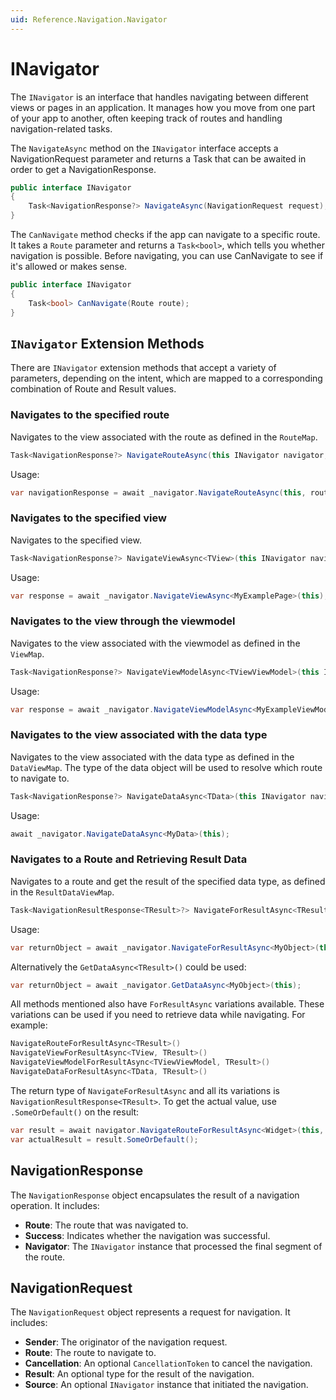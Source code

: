 ```yaml
---
uid: Reference.Navigation.Navigator
---
```


# INavigator

The `INavigator` is an interface that handles navigating between different views or pages in an application. It manages how you move from one part of your app to another, often keeping track of routes and handling navigation-related tasks.

The `NavigateAsync` method on the `INavigator` interface accepts a NavigationRequest parameter and returns a Task that can be awaited in order to get a NavigationResponse.

```csharp
public interface INavigator
{
    Task<NavigationResponse?> NavigateAsync(NavigationRequest request);
}
```

The `CanNavigate` method checks if the app can navigate to a specific route. It takes a `Route` parameter and returns a `Task<bool>`, which tells you whether navigation is possible. Before navigating, you can use CanNavigate to see if it's allowed or makes sense.

```csharp
public interface INavigator
{
    Task<bool> CanNavigate(Route route);
}
```

## `INavigator` Extension Methods

There are `INavigator` extension methods that accept a variety of parameters, depending on the intent, which are mapped to a corresponding combination of Route and Result values.

### Navigates to the specified route

Navigates to the view associated with the route as defined in the `RouteMap`.

```csharp
Task<NavigationResponse?> NavigateRouteAsync(this INavigator navigator, object sender, string route, string qualifier = Qualifiers.None, object? data = null, CancellationToken cancellation = default)
```

Usage:

```csharp
var navigationResponse = await _navigator.NavigateRouteAsync(this, route: "MyExample");
```

### Navigates to the specified view

Navigates to the specified view.

```csharp
Task<NavigationResponse?> NavigateViewAsync<TView>(this INavigator navigator, object sender, string qualifier = Qualifiers.None, object? data = null, CancellationToken cancellation = default)
```

Usage:

```csharp
var response = await _navigator.NavigateViewAsync<MyExamplePage>(this);
```

### Navigates to the view through the viewmodel

Navigates to the view associated with the viewmodel as defined in the `ViewMap`.

```csharp
Task<NavigationResponse?> NavigateViewModelAsync<TViewViewModel>(this INavigator navigator, object sender, string qualifier = Qualifiers.None, object? data = null, CancellationToken cancellation = default)
```

Usage:

```csharp
var response = await _navigator.NavigateViewModelAsync<MyExampleViewModel>(this);
```

### Navigates to the view associated with the data type

Navigates to the view associated with the data type as defined in the `DataViewMap`. The type of the data object will be used to resolve which route to navigate to.

```csharp
Task<NavigationResponse?> NavigateDataAsync<TData>(this INavigator navigator, object sender, TData data, string qualifier = Qualifiers.None, CancellationToken cancellation = default)
```

Usage:

```csharp
await _navigator.NavigateDataAsync<MyData>(this);
```

### Navigates to a Route and Retrieving Result Data

Navigates to a route and get the result of the specified data type, as defined in the `ResultDataViewMap`.

```csharp
Task<NavigationResultResponse<TResult>?> NavigateForResultAsync<TResult>(this INavigator navigator, object sender, string qualifier = Qualifiers.None, object? data = null, CancellationToken cancellation = default)
```

Usage:

```csharp
var returnObject = await _navigator.NavigateForResultAsync<MyObject>(this);
```

Alternatively the `GetDataAsync<TResult>()` could be used:

```csharp
var returnObject = await _navigator.GetDataAsync<MyObject>(this);
```

All methods mentioned also have `ForResultAsync` variations available. These variations can be used if you need to retrieve data while navigating. For example:

```csharp
NavigateRouteForResultAsync<TResult>()
NavigateViewForResultAsync<TView, TResult>()
NavigateViewModelForResultAsync<TViewViewModel, TResult>()
NavigateDataForResultAsync<TData, TResult>()
```

The return type of `NavigateForResultAsync` and all its variations is `NavigationResultResponse<TResult>`. To get the actual value, use `.SomeOrDefault()` on the result:

```csharp
var result = await navigator.NavigateRouteForResultAsync<Widget>(this, "Second", data: widget).AsResult();
var actualResult = result.SomeOrDefault();
```

## NavigationResponse

The `NavigationResponse` object encapsulates the result of a navigation operation. It includes:

- **Route**: The route that was navigated to.
- **Success**: Indicates whether the navigation was successful.
- **Navigator**: The `INavigator` instance that processed the final segment of the route.

## NavigationRequest

The `NavigationRequest` object represents a request for navigation. It includes:

- **Sender**: The originator of the navigation request.
- **Route**: The route to navigate to.
- **Cancellation**: An optional `CancellationToken` to cancel the navigation.
- **Result**: An optional type for the result of the navigation.
- **Source**: An optional `INavigator` instance that initiated the navigation.
